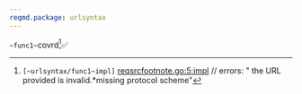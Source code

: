 ```yaml
---
reqmd.package: urlsyntax
---
```


`~func1~`covrd[^1]✅

[^1]: `[~urlsyntax/func1~impl]` [reqsrcfootnote.go:5:impl](://github.com/voedger/example/blob/main/reqsrcfootnote.go#L5)
// errors: " the URL provided is invalid.*missing protocol scheme"
